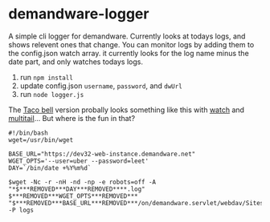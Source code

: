 # demandware-logger

A simple cli logger for demandware. Currently looks at todays logs, and shows relevent ones that change. You can monitor logs by adding them to the config.json watch array. it currently looks for the log name minus the date part, and only watches todays logs.

1. run `npm install`
2. update config.json `username`, `password`, and `dwUrl`
3. run `node logger.js`


The [Taco bell](http://widgetsandshit.com/teddziuba/2010/10/taco-bell-programming.html) version probally looks something like this with [watch](https://linux.die.net/man/1/watch) and [multitail](https://linux.die.net/man/1/multitail)... But where is the fun in that?
```***REMOVED***r, engine='bash', count_lines***REMOVED***
#!/bin/bash
wget=/usr/bin/wget

BASE_URL="https://dev32-web-instance.demandware.net"
WGET_OPTS='--user=uber --password=leet'
DAY=`/bin/date +%Y%m%d`

$wget -Nc -r -nH -nd -np -e robots=off -A "*$***REMOVED***DAY***REMOVED****.log" $***REMOVED***WGET_OPTS***REMOVED*** "$***REMOVED***BASE_URL***REMOVED***/on/demandware.servlet/webdav/Sites/Logs" -P logs
```
